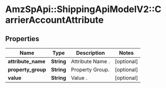# AmzSpApi::ShippingApiModelV2::CarrierAccountAttribute

## Properties
Name | Type | Description | Notes
------------ | ------------- | ------------- | -------------
**attribute_name** | **String** | Attribute Name . | [optional] 
**property_group** | **String** | Property Group. | [optional] 
**value** | **String** | Value . | [optional] 

